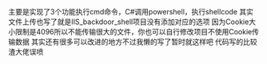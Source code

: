 主要是实现了3个功能执行cmd命令，C#调用powershell，执行shellcode
其实文件上传也写了就是IIS_backdoor_shell项目没有添加对应的选项
因为Cookie大小限制是4096所以不能传输很大的文件，你也可以自行修改项目不使用Cookie传输数据
其实还有很多可以改进的地方不过我懒的写了暂时就这样吧
代码写的比较渣大佬误喷
